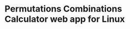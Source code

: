 Permutations Combinations Calculator web app for Linux 
======================================================
